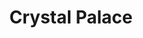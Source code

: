---
layout: info
type: Standard
title: Crystal Palace
section: chinese
logo: placeholder
phone: "29298"
rating: $$
email:
address:
description: Melcoffe opposite Tana Russet Shopping Plaza.
---